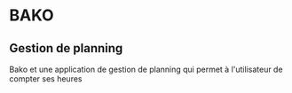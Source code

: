 # BAKO
## Gestion de planning

Bako et une application de gestion de planning qui permet à l'utilisateur de compter ses heures